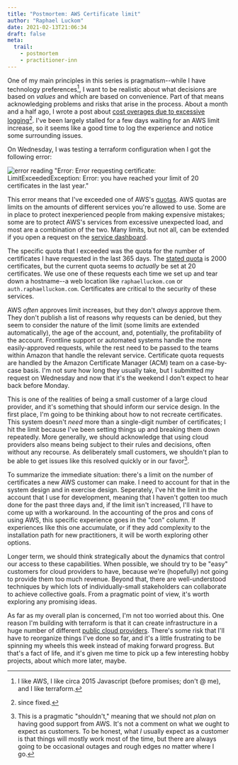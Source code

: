 ```yaml
---
title: "Postmortem: AWS Certificate limit"
author: "Raphael Luckom"
date: 2021-02-13T21:06:34
draft: false
meta:
  trail:
    - postmortem
    - practitioner-inn
---
```

One of my main principles in this series is pragmatism--while I have technology preferences[^1], I want to
be realistic about what decisions are based on _values_ and which are based on convenience. Part of that means
acknowledging problems and risks that arise in the process. About a month and a half ago, I wrote a post about
[cost overages due to excessive logging](https://raphaelluckom.com/posts/postmortem_000.html)[^2]. I've been 
largely stalled for a few days waiting for an AWS limit increase, so it seems like a good time to log the
experience and notice some surrounding issues.

On Wednesday, I was testing a terraform configuration when I got the following error:

![error reading "Error: Error requesting certificate: LimitExceededException: Error: you have reached your limit of 20 certificates in the last year."](/img/postmortem/002/limit_error.png)

This error means that I've exceeded one of AWS's [quotas](https://docs.aws.amazon.com/general/latest/gr/aws_service_limits.html).
AWS quotas are limits on the amounts of different services you're allowed to use. Some are in place to protect inexperienced people
from making expensive mistakes; some are to protect AWS's services from excessive unexpected load, and most are a combination of the
two. Many limits, but not all, can be extended if you open a request on the [service dashboard](https://console.aws.amazon.com/support/home#/).

The specific quota that I exceeded was the quota for the number of certificates I have requested in the last 365 days. The [stated quota](https://docs.aws.amazon.com/acm/latest/userguide/acm-limits.html)
is 2000 certificates, but the current quota seems to _actually_ be set at 20 certificates. We use one of these requests each time we set up and
tear down a hostname--a web location like `raphaelluckom.com` or `auth.raphaelluckom.com`. Certificates are critical to the security
of these services.

AWS _often_ approves limit increases, but they don't _always_ approve them. They don't publish a list of reasons why requests
can be denied, but they seem to consider the nature of the limit (some limits are extended automatically), the age of the account,
and, potentially, the profitability of the account. Frontline support or automated systems handle the more easily-approved requests,
while the rest need to be passed to the teams within Amazon that handle the relevant service. Certificate quota requests are
handled by the Amazon Certificate Manager (ACM) team on a case-by-case basis. I'm not sure how long they usually take, but I
submitted my request on Wednesday and now that it's the weekend I don't expect to hear back before Monday.

This is one of the realities of being a small customer of a large cloud provider, and it's something that should inform
our service design. In the first place, I'm going to be thinking about how to not recreate certificates. This system doesn't
_need_ more than a single-digit number of certificates; I hit the limit because I've been setting things up and breaking them down
repeatedly. More generally, we should acknowledge that using cloud providers also means being subject to their rules
and decisions, often without any recourse. As deliberately small customers, we shouldn't plan to be able to get issues
like this resolved quickly or in our favor[^3].

To summarize the immediate situation: there's a limit on the number of certificates a new AWS customer can make. I need to
account for that in the system design and in exercise design. Seperately, I've hit the limit in the account that I use
for development, meaning that I haven't gotten too much done for the past three days and, if the limit isn't increased, I'll
have to come up with a workaround. In the accounting of the pros and cons of using AWS, this specific experience goes
in the "con" column. If experiences like this one accumulate, or if they add complexity to the installation path for new
practitioners, it will be worth exploring other options.

Longer term, we should think strategically about the dynamics that control our access to these capabilities. When possible,
we should try to be "easy" customers for cloud providers to have, because we're (hopefully) not going to provide them
too much revenue. Beyond that, there are well-understood techniques by which lots of individually-small stakeholders
can collaborate to achieve collective goals. From a pragmatic point of view, it's worth exploring any promising ideas.

As far as my overall plan is concerned, I'm not too worried about this. One reason I'm building with terraform is that it
can create infrastructure in a huge number of different [public cloud providers](https://registry.terraform.io/browse/providers).
There's some risk that I'll have to reorganize things I've done so far, and it's a little frustrating to be spinning my wheels
this week instead of making forward progress. But that's a fact of life, and it's given me time to pick up a few interesting
hobby projects, about which more later, maybe.

[^1]: I like AWS, I like circa 2015 Javascript (before promises; don't @ me), and I like terraform.

[^2]: since fixed.

[^3]: This is a pragmatic "shouldn't," meaning that we should not _plan_ on having good support from AWS. It's not a
      comment on what we ought to expect as customers. To be honest, what _I_ usually expect as a customer is that things
      will mostly work most of the time, but there are always going to be occasional outages and rough edges no matter where I go.
